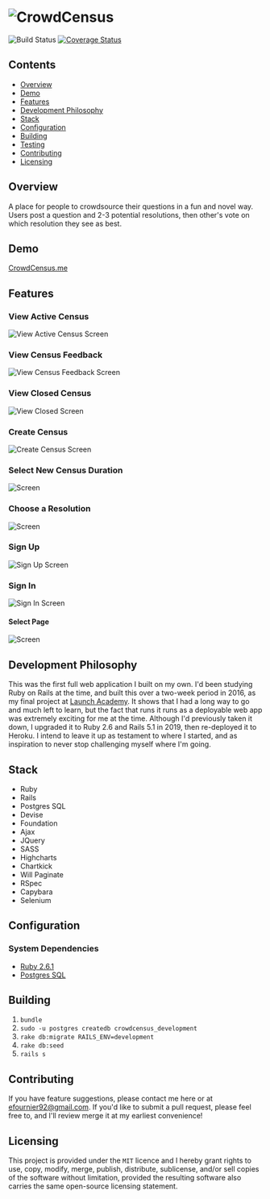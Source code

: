 # ![CrowdCensus](https://github.com/efournier93/CrowdCensus/blob/master/app/assets/img/logo/CrowdCensus_Logo.png)

![Build Status](https://codeship.com/projects/5cdff990-01e8-0134-5ed2-5a840fcbac76/status?branch=master)
[![Coverage Status](https://coveralls.io/repos/github/efournier92/crowdcensus.me/badge.svg?branch=master)](https://coveralls.io/github/efournier92/crowdcensus.me?branch=master)

## Contents
- [Overview](#overview)
- [Demo](#demo)
- [Features](#features)
- [Development Philosophy](#development-philosophy)
- [Stack](#stack)
- [Configuration](#configuration)
- [Building](#building)
- [Testing](#testing)
- [Contributing](#contributing)
- [Licensing](#licensing)

## Overview
A place for people to crowdsource their questions in a fun and novel way. Users post a question and 2-3 potential resolutions, then other's vote on which resolution they see as best.

## Demo
[CrowdCensus.me](http://crowdcensus.herokuapp.com/)

## Features

### View Active Census
![View Active Census Screen](https://github.com/efournier92/CrowdCensus/blob/master/app/assets/img/screenshots/View_Active_Census.png)

### View Census Feedback
![View Census Feedback Screen](https://github.com/efournier92/CrowdCensus/blob/master/app/assets/img/screenshots/View_Census_Feedback.png)

### View Closed Census
![View Closed Screen](https://github.com/efournier92/CrowdCensus/blob/master/app/assets/img/screenshots/View_Closed_Census.png)

### Create Census
![Create Census Screen](https://github.com/efournier92/CrowdCensus/blob/master/app/assets/img/screenshots/Create_Census.png)

### Select New Census Duration
![ Screen](https://github.com/efournier92/CrowdCensus/blob/master/app/assets/img/screenshots/Create_Census_Select_Duration.png)

### Choose a Resolution
![ Screen](https://github.com/efournier92/CrowdCensus/blob/master/app/assets/img/screenshots/Choose_Census_Resolution.png)

### Sign Up
![Sign Up Screen](https://github.com/efournier92/CrowdCensus/blob/master/app/assets/img/screenshots/Auth_Sign_Up.png)

### Sign In
![Sign In Screen](https://github.com/efournier92/CrowdCensus/blob/master/app/assets/img/screenshots/Auth_Sign_In.png)

#### Select Page
![ Screen](https://github.com/efournier92/CrowdCensus/blob/master/app/assets/img/screenshots/Select_Page.png)

## Development Philosophy
This was the first full web application I built on my own. I'd been studying Ruby on Rails at the time, and built this over a two-week period in 2016, as my final project at [Launch Academy](https://launchacademy.com/). It shows that I had a long way to go and much left to learn, but the fact that runs it runs as a deployable web app was extremely exciting for me at the time. Although I'd previously taken it down, I upgraded it to Ruby 2.6 and Rails 5.1 in 2019, then re-deployed it to Heroku. I intend to leave it up as testament to where I started, and as inspiration to never stop challenging myself where I'm going.

## Stack
- Ruby
- Rails
- Postgres SQL
- Devise
- Foundation
- Ajax
- JQuery
- SASS
- Highcharts
- Chartkick
- Will Paginate
- RSpec
- Capybara
- Selenium

## Configuration

### System Dependencies
- [Ruby 2.6.1](https://www.ruby-lang.org/en/news/2015/12/25/ruby-2-3-0-released/)
- [Postgres SQL](https://www.postgresql.org/)

## Building
1. `bundle`
2. `sudo -u postgres createdb crowdcensus_development`
3. `rake db:migrate RAILS_ENV=development`
4. `rake db:seed`
5. `rails s`

## Contributing
If you have feature suggestions, please contact me here or at efournier92@gmail.com. If you'd like to submit a pull request, please feel free to, and I'll review merge it at my earliest convenience!

## Licensing
This project is provided under the `MIT` licence and I hereby grant rights to use, copy, modify, merge, publish, distribute, sublicense, and/or sell copies of the software without limitation, provided the resulting software also carries the same open-source licensing statement.

